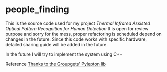 # people_finding


This is the source code used for my project _Thermal Infrared Assisted Optical Pattern Recognition for Human Detection_
It is open for review purpose and sorry for the mess, proper refactoring is scheduled depend on changes in the future. Since this code works with specific hardware, detailed sharing guide will be added in the future.



In the future I will try to implement the system using C++


Reference
[Thanks to the Groupgets' Pylepton lib](https://github.com/groupgets/pylepton)
